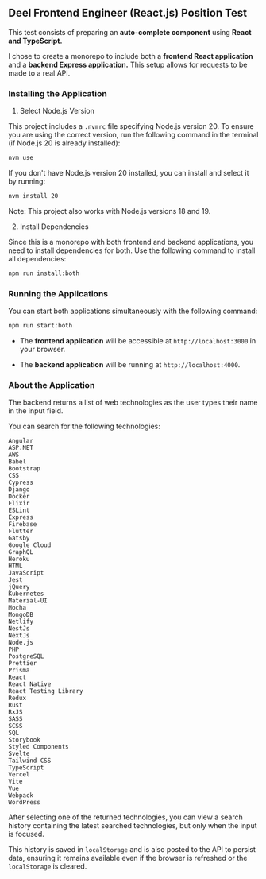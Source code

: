 ## Deel Frontend Engineer (React.js) Position Test

This test consists of preparing an <strong>auto-complete component</strong> using <strong>React and TypeScript.</strong>

I chose to create a monorepo to include both a <strong>frontend React application</strong> and a <strong>backend Express application.</strong> This setup allows for requests to be made to a real API.

### Installing the Application

1. Select Node.js Version

This project includes a `.nvmrc` file specifying Node.js version 20. To ensure you are using the correct version, run the following command in the terminal (if Node.js 20 is already installed):

```bash
nvm use
```
If you don't have Node.js version 20 installed, you can install and select it by running:

```bash
nvm install 20
```
Note: This project also works with Node.js versions 18 and 19.

2. Install Dependencies

Since this is a monorepo with both frontend and backend applications, you need to install dependencies for both. Use the following command to install all dependencies:

```bash
npm run install:both
```

### Running the Applications

You can start both applications simultaneously with the following command:

```bash
npm run start:both
```

- The <strong>frontend application</strong> will be accessible at `http://localhost:3000` in your browser.

- The <strong>backend application</strong> will be running at `http://localhost:4000`.

### About the Application

The backend returns a list of web technologies as the user types their name in the input field.

You can search for the following technologies:

```
Angular
ASP.NET
AWS
Babel
Bootstrap
CSS
Cypress
Django
Docker
Elixir
ESLint
Express
Firebase
Flutter
Gatsby
Google Cloud
GraphQL
Heroku
HTML
JavaScript
Jest
jQuery
Kubernetes
Material-UI
Mocha
MongoDB
Netlify
NestJs
NextJs
Node.js
PHP
PostgreSQL
Prettier
Prisma
React
React Native
React Testing Library
Redux
Rust
RxJS
SASS
SCSS
SQL
Storybook
Styled Components
Svelte
Tailwind CSS
TypeScript
Vercel
Vite
Vue
Webpack
WordPress
```

After selecting one of the returned technologies, you can view a search history containing the latest searched technologies, but only when the input is focused.

This history is saved in `localStorage` and is also posted to the API to persist data, ensuring it remains available even if the browser is refreshed or the `localStorage` is cleared.
